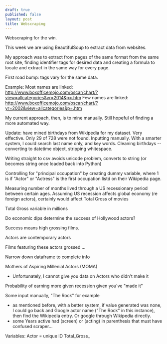 ```yaml
---
draft: true
published: false
layout: post
title: Webscraping
---
```


Webscraping for the win.

This week we are using BeautifulSoup to extract data from websites.

My approach was to extract from pages of the same format from the same root site, finding identifier tags for desired data and creating a formula to locate and extract in the same way for every page.

First road bump: tags vary for the same data.

Example: 
Most names are linked: http://www.boxofficemojo.com/oscar/chart/?view=allcategories&yr=2014&p=.htm
Few names are linked: http://www.boxofficemojo.com/oscar/chart/?yr=2002&view=allcategories&p=.htm

My current approach, then, is to mine manually. Still hopeful of finding a more automated way.

Update: have mined birthdays from Wikipedia for my dataset. Very effective. Only 29 of 728 were not found. Inputting manually. With a smarter system, I could search last name only, and key words. Cleaning birthdays -- converting to datetime object, stripping whitespace.

Writing straight to csv avoids unicode problem, converts to string (or becomes string once loaded back into Python)

Controlling for "principal occupation" by creating dummy variable, where 1 is if "Actor" or "Actress" is the first occupation listd on their Wikipedia page.

Measuring number of months lived through a US recessionary period between certain ages. Assuming US recession affects global economy (re foreign actors), certainly would affect Total Gross of movies

Total Gross variable in millions

Do economic dips determine the success of Hollywood actors?

Success means high grossing films.

Actors are contemporary actors

Films featuring these actors grossed ...

Narrow down dataframe to complete info

Mothers of Aspiring Millenial Actors (MOMA)
- Unfortunately, I cannot give you data on Actors who didn't make it

Probability of earning more given recession given you've "made it"

Some input manually, "The Rock" for example
- as mentioned before, with a better system, if value generated was none, I could go back and Google actor name ("The Rock" in this instance), then find the Wikipedia entry. Or google through Wikipedia directly.
- some Years active had (screen) or (acting) in parenthesis that must have confused scraper...


Variables:
Actor = unique ID
Total_Gross_